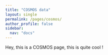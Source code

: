 ```yaml
---
title: "COSMOS data"
layout: single
permalink: /pages/cosmos/
author_profile: false
sidebar:
  nav: "docs"
---
```


Hey, this is a COSMOS page, this is quite cool ! 
